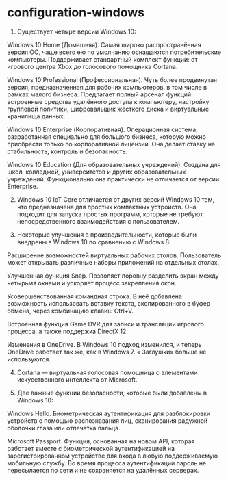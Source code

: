 # configuration-windows
1. Существует четыре версии Windows 10:

  Windows 10 Home (Домашняя). Самая широко распространённая версия ОС, чаще всего ею по умолчанию оснащаются потребительские компьютеры. Поддерживает стандартный комплект функций: от игрового центра Xbox до голосового помощника Cortana. 
  
  Windows 10 Professional (Профессиональная). Чуть более продвинутая версия, предназначенная для рабочих компьютеров, в том числе в рамках малого бизнеса. Предлагает полный арсенал функций: встроенные средства удалённого доступа к компьютеру, настройку групповой политики,   шифровальщик жёсткого диска и виртуальные хранилища данных. 
  
  Windows 10 Enterprise (Корпоративная). Операционная система, разработанная специально для большого бизнеса, которую можно приобрести только по корпоративной лицензии. Она делает ставку на стабильность, контроль и безопасность. 
  
  Windows 10 Education (Для образовательных учреждений). Создана для школ, колледжей, университетов и других образовательных учреждений. Функционально она практически не отличается от версии Enterprise. 

2. Windows 10 IoT Core отличается от других версий Windows 10 тем, что предназначена для простых компактных устройств. Она подходит для запуска простых программ, которые не требуют непосредственного взаимодействия с пользователем.

3. Некоторые улучшения в производительности, которые были внедрены в Windows 10 по сравнению с Windows 8:

  Расширение возможностей виртуальных рабочих столов. Пользователь может открывать различные наборы приложений на отдельных столах. 
  
  Улучшенная функция Snap. Позволяет поровну разделить экран между четырьмя окнами и ускоряет процесс закрепления окон. 
  
  Усовершенствованная командная строка. В неё добавлена возможность использовать вставку текста, скопированного в буфер обмена, через комбинацию клавиш Ctrl+V. 
 
  Встроенная функция Game DVR для записи и трансляции игрового процесса, а также поддержка DirectX 12. 
  
  Изменения в OneDrive. В Windows 10 подход изменился, и теперь OneDrive работает так же, как в Windows 7. « Заглушки» больше не используются. 

4. Cortana — виртуальная голосовая помощница с элементами искусственного интеллекта от Microsoft.

5. Две важные функции безопасности, которые были добавлены в Windows 10:

  Windows Hello. Биометрическая аутентификация для разблокировки устройств с помощью распознавания лиц, сканирования радужной оболочки глаза или отпечатка пальца. 
  
  Microsoft Passport. Функция, основанная на новом API, которая работает вместе с биометрической аутентификацией на зарегистрированном устройстве для входа в любую поддерживаемую мобильную службу. Во время процесса аутентификации пароль не пересылается по сети и не сохраняется на удалённых серверах.
 
